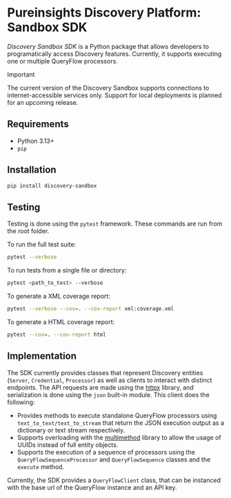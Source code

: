 # Pureinsights Discovery Platform: Sandbox SDK 
_Discovery Sandbox SDK_ is a Python package that allows developers to programatically access Discovery features. Currently, it supports executing one or multiple QueryFlow processors. 

> [!IMPORTANT]
> The current version of the Discovery Sandbox supports connections to internet-accessible services only. Support for local deployments is planned for an upcoming release.

## Requirements
- Python 3.13+ 
- `pip` 

## Installation 

```bash
pip install discovery-sandbox
```

## Testing
Testing is done using the `pytest` framework. These commands are run from the root folder.

To run the full test suite:
```bash
pytest --verbose
```
To run tests from a single file or directory:
```bash
pytest <path_to_test> --verbose
```
To generate a XML coverage report:
```bash
pytest --verbose --cov=. --cov-report xml:coverage.xml 
```
To generate a HTML coverage report:
```bash
pytest --cov=. --cov-report html
```
## Implementation
The SDK currently provides classes that represent Discovery entities (`Server`, `Credential`, `Processor`) as well as clients to interact with distinct endpoints. The API requests are made using the [httpx](https://www.python-httpx.org/) library, and serialization is done using the `json` built-in module. 
This client does the following: 

- Provides methods to execute standalone QueryFlow processors using `text_to_text/text_to_stream` that return the JSON execution output as a dictionary or text stream respectively.
- Supports overloading with the [multimethod](https://pypi.org/project/multimethod/) library to allow the usage of UUIDs instead of full entity objects.
- Supports the execution of a sequence of processors using the `QueryFlowSequenceProcessor` and `QueryFlowSequence` classes and the `execute` method. 

Currently, the SDK provides a `QueryFlowClient` class, that can be instanced with the base url of the QueryFlow instance and an API key.
